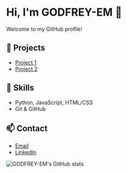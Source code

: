 # Hi, I'm GODFREY-EM 👋

Welcome to my GitHub profile!

## 🚀 Projects
- [Project 1](#)
- [Project 2](#)

## 💼 Skills
- Python, JavaScript, HTML/CSS
- Git & GitHub

## 📫 Contact
- [Email](mailto:your@email.com)
- [LinkedIn](https://linkedin.com/in/yourprofile)

![GODFREY-EM's GitHub stats](https://github-readme-stats.vercel.app/api?username=GODFREY-EM&show_icons=true&theme=radical)
